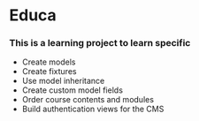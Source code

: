 # Educa

### This is a learning project to learn specific

- Create models
- Create fixtures
- Use model inheritance
- Create custom model fields
- Order course contents and modules
- Build authentication views for the CMS

